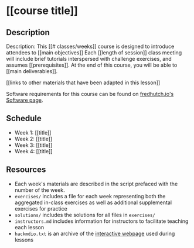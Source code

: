# [[course title]]

## Description

Description: This [[# classes/weeks]] course is designed to introduce attendees to [[main objectives]]
Each [[length of session]] class meeting will include brief tutorials interspersed with challenge exercises, and assumes [[prerequisites]]. At the end of this course, you will be able to [[main deliverables]].

[[links to other materials that have been adapted in this lesson]]

Software requirements for this course can be found on [fredhutch.io's Software page](http://www.fredhutch.io/software/).


## Schedule

* Week 1: [[title]]
* Week 2: [[title]]
* Week 3: [[title]]
* Week 4: [[title]]


## Resources

* Each week's materials are described in the script prefaced with the number of the week.
* `exercises/` includes a file for each week representing both the aggregated in-class exercises as well as additional
supplemental exercises for practice
* `solutions/` includes the solutions for all files in `exercises/`
* `instructors.md` includes information for instructors to facilitate teaching each lesson
* `hackmdio.txt` is an archive of the [interactive webpage](https://hackmd.io) used during lessons
